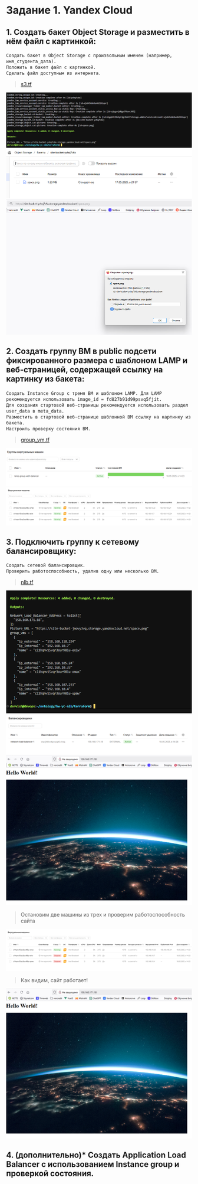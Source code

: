 # Задание 1. Yandex Cloud

## 1. Создать бакет Object Storage и разместить в нём файл с картинкой:

    Создать бакет в Object Storage с произвольным именем (например, имя_студента_дата).
    Положить в бакет файл с картинкой.
    Сделать файл доступным из интернета.

>[s3.tf](./terraform/s3.tf)

![s3.png](./task1/s3.png)
![yc-backet.png](./task1/yc-backet.png)
![upload.png](./task1/upload.png)


## 2. Создать группу ВМ в public подсети фиксированного размера с шаблоном LAMP и веб-страницей, содержащей ссылку на картинку из бакета:

    Создать Instance Group с тремя ВМ и шаблоном LAMP. Для LAMP рекомендуется использовать image_id = fd827b91d99psvq5fjit.
    Для создания стартовой веб-страницы рекомендуется использовать раздел user_data в meta_data.
    Разместить в стартовой веб-странице шаблонной ВМ ссылку на картинку из бакета.
    Настроить проверку состояния ВМ.

>[group_vm.tf](./terraform/group_vm.tf)

![group-vm.png](./task1/group-vm.png)
![all-vm.png](./task1/all-vm.png)

## 3. Подключить группу к сетевому балансировщику:

    Создать сетевой балансировщик.
    Проверить работоспособность, удалив одну или несколько ВМ.

>[nlb.tf](./terraform/nlb.tf)

![nlb-deploy.png](./task1/nlb-deploy.png)
![nlb.png](./task1/nlb.png)
![site.png](./task1/site.png)

>Остановим две машины из трех и проверим работоспособность сайта

![stop-vm.png](./task1/stop-vm.png)

>Как видим, сайт работает!

![site.png](./task1/site.png)


## 4. (дополнительно)* Создать Application Load Balancer с использованием Instance group и проверкой состояния.
